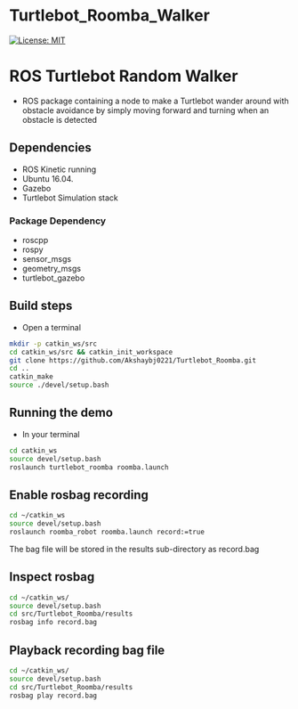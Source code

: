 # Turtlebot_Roomba_Walker
[![License: MIT](https://img.shields.io/badge/License-MIT-green.svg)](https://github.com/Akshaybj0221/Turtlebot_Roomba/blob/master/LICENSE)


ROS Turtlebot Random Walker
============================
- ROS package containing a node to make a Turtlebot wander around with obstacle
avoidance by simply moving forward and turning when an obstacle is detected


## Dependencies

- ROS Kinetic running
- Ubuntu 16.04. 
- Gazebo 
- Turtlebot Simulation stack

### Package Dependency
- roscpp
- rospy
- sensor_msgs
- geometry_msgs
- turtlebot_gazebo

## Build steps
- Open a terminal
```bash
mkdir -p catkin_ws/src
cd catkin_ws/src && catkin_init_workspace
git clone https://github.com/Akshaybj0221/Turtlebot_Roomba.git
cd ..
catkin_make
source ./devel/setup.bash
```

## Running the demo
- In your terminal

```bash
cd catkin_ws
source devel/setup.bash
roslaunch turtlebot_roomba roomba.launch
```

## Enable rosbag recording

```bash
cd ~/catkin_ws
source devel/setup.bash
roslaunch roomba_robot roomba.launch record:=true
```
The bag file will be stored in the results sub-directory as record.bag


## Inspect rosbag 

```bash
cd ~/catkin_ws/
source devel/setup.bash
cd src/Turtlebot_Roomba/results
rosbag info record.bag
```
## Playback recording bag file 

```bash
cd ~/catkin_ws/
source devel/setup.bash
cd src/Turtlebot_Roomba/results
rosbag play record.bag
```

